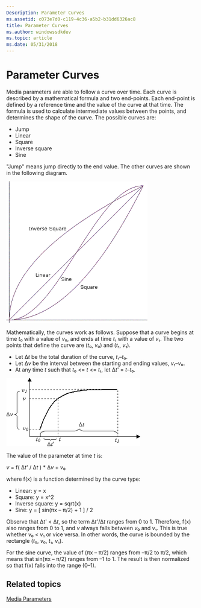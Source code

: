```yaml
---
Description: Parameter Curves
ms.assetid: c073e7d0-c119-4c36-a5b2-b31dd6326ac8
title: Parameter Curves
ms.author: windowssdkdev
ms.topic: article
ms.date: 05/31/2018
---
```


# Parameter Curves

Media parameters are able to follow a curve over time. Each curve is described by a mathematical formula and two end-points. Each end-point is defined by a reference time and the value of the curve at that time. The formula is used to calculate intermediate values between the points, and determines the shape of the curve. The possible curves are:

-   Jump
-   Linear
-   Square
-   Inverse square
-   Sine

"Jump" means jump directly to the end value. The other curves are shown in the following diagram.

![parameter curves](images/param-curves01.png)

Mathematically, the curves work as follows. Suppose that a curve begins at time *t*₀ with a value of *v*₀, and ends at time *t*₁ with a value of *v*₁. The two points that define the curve are (*t*₀, *v*₀) and (*t*₁, *v*₁).

-   Let Δ*t* be the total duration of the curve, *t*₁–*t*₀.
-   Let Δ*v* be the interval between the starting and ending values, *v*₁–*v*₀.
-   At any time *t* such that *t*₀ <= *t* <= *t*₁, let Δ*t*' = *t*–*t*₀.

![parameter calculation](images/param-curves02.png)

The value of the parameter at time *t* is:

*v* = f( Δ*t*' / Δ*t* ) \* Δ*v* + *v*₀

where f(x) is a function determined by the curve type:

-   Linear: y = x
-   Square: y = x^2
-   Inverse square: y = sqrt(x)
-   Sine: y = \[ sin(πx – π/2) + 1 \] / 2

Observe that Δ*t*' < Δ*t*, so the term Δ*t*'/Δ*t* ranges from 0 to 1. Therefore, f(x) also ranges from 0 to 1, and *v* always falls between *v*₀ and *v*₁. This is true whether *v*₀ < *v*₁ or vice versa. In other words, the curve is bounded by the rectangle (*t*₀, *v*₀, *t*₁, *v*₁).

For the sine curve, the value of (πx – π/2) ranges from –π/2 to π/2, which means that sin(πx – π/2) ranges from –1 to 1. The result is then normalized so that f(x) falls into the range (0–1).

## Related topics

<dl> <dt>

[Media Parameters](media-parameters.md)
</dt> </dl>

 

 



